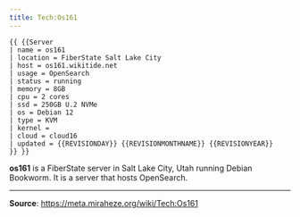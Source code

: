```yaml
---
title: Tech:Os161
---
```


```
{{ {{Server
| name = os161
| location = FiberState Salt Lake City
| host = os161.wikitide.net
| usage = OpenSearch
| status = running
| memory = 8GB
| cpu = 2 cores
| ssd = 250GB U.2 NVMe
| os = Debian 12
| type = KVM
| kernel =
| cloud = cloud16
| updated = {{REVISIONDAY}} {{REVISIONMONTHNAME}} {{REVISIONYEAR}}
}} }}
```

**os161** is a FiberState server in Salt Lake City, Utah running Debian Bookworm. It is a server that hosts OpenSearch.

----
**Source**: https://meta.miraheze.org/wiki/Tech:Os161
